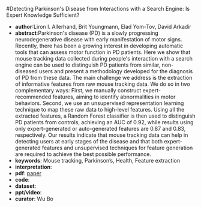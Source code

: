 #Detecting Parkinson's Disease from Interactions with a Search Engine: Is Expert Knowledge Sufficient? 
- **author**:Liron I. Allerhand, Brit Youngmann, Elad Yom-Tov, David Arkadir  
- **abstract**:Parkinson's disease (PD) is a slowly progressing neurodegenerative disease with early manifestation of motor signs. Recently, there has been a growing interest in developing automatic tools that can assess motor function in PD patients. Here we show that mouse tracking data collected during people's interaction with a search engine can be used to distinguish PD patients from similar, non-diseased users and present a methodology developed for the diagnosis of PD from these data. The main challenge we address is the extraction of informative features from raw mouse tracking data. We do so in two complementary ways: First, we manually construct expert-recommended features, aiming to identify abnormalities in motor behaviors. Second, we use an unsupervised representation learning technique to map these raw data to high-level features. Using all the extracted features, a Random Forest classifier is then used to distinguish PD patients from controls, achieving an AUC of 0.92, while results using only expert-generated or auto-generated features are 0.87 and 0.83, respectively. Our results indicate that mouse tracking data can help in detecting users at early stages of the disease and that both expert-generated features and unsupervised techniques for feature generation are required to achieve the best possible performance.
- **keywords**: Mouse tracking, Parkinson’s, Health, Feature extraction
- **interpretation**:
- **pdf**: [paper](https://dl.acm.org/doi/pdf/10.1145/3269206.3269250)
- **code**: 
- **dataset**: 
- **ppt/video**:
- **curator**: Wu Bo